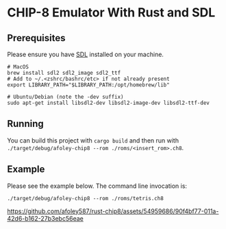 # CHIP-8 Emulator With Rust and SDL

## Prerequisites
Please ensure you have [SDL](https://www.libsdl.org/) installed on your machine.

```shell
# MacOS
brew install sdl2 sdl2_image sdl2_ttf
# Add to ~/.<zshrc/bashrc/etc> if not already present
export LIBRARY_PATH="$LIBRARY_PATH:/opt/homebrew/lib"

# Ubuntu/Debian (note the -dev suffix)
sudo apt-get install libsdl2-dev libsdl2-image-dev libsdl2-ttf-dev
```

## Running
You can build this project with `cargo build` and then run with 
`./target/debug/afoley-chip8 --rom ./roms/<insert_rom>.ch8`.

## Example
Please see the example below. The command line invocation is:

```shell
./target/debug/afoley-chip8 --rom ./roms/tetris.ch8
```


https://github.com/afoley587/rust-chip8/assets/54959686/90f4bf77-011a-42d6-b162-27b3ebc56eae

